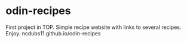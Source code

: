 # odin-recipes
First project in TOP. Simple recipe website with links to several recipes. Enjoy.
ncdubs11.github.io/odin-recipes
